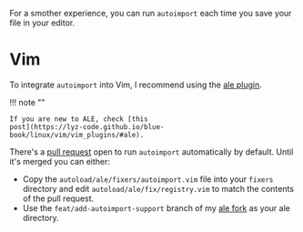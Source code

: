 For a smother experience, you can run `autoimport` each time you save your file
in your editor.

# Vim

To integrate `autoimport` into Vim, I recommend using the [ale
plugin](https://github.com/dense-analysis/ale).

!!! note ""

    If you are new to ALE, check [this
    post](https://lyz-code.github.io/blue-book/linux/vim/vim_plugins/#ale).

There's a [pull request](https://github.com/dense-analysis/ale/pull/3409) open
to run `autoimport` automatically by default. Until it's merged you can either:

* Copy the `autoload/ale/fixers/autoimport.vim` file into your `fixers`
    directory and edit `autoload/ale/fix/registry.vim` to match the contents of
    the pull request.
* Use the `feat/add-autoimport-support` branch of my [ale
    fork](https://github.com/lyz-code/ale/tree/feat/add-autoimport-support) as
    your ale directory.
